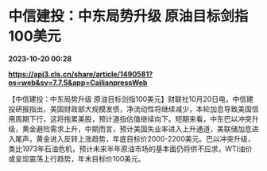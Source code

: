 # 中信建投：中东局势升级 原油目标剑指100美元

**2023-10-20 00:28**

**https://api3.cls.cn/share/article/1490581?os=web&sv=7.7.5&app=CailianpressWeb**

【中信建投：中东局势升级 原油目标剑指100美元】财联社10月20日电，中信建投研报指出，美国财政部大规模发债，净流动性将继续减少，本轮加息导致美国信用周期下行，这将拖累美股，预计道指估值继续向下。短期来看，中东巴以冲突升级，黄金避险需求上升，中期而言，预计美国失业率进入上升通道，美联储加息进入尾声，黄金进入反转上涨趋势，年底目标价2000-2200美元。巴以冲突升级，类比1973年石油危机，预计未来半年原油市场的基本面仍将供不应求，WTI油价或呈现震荡上行趋势，年末目标价100美元。